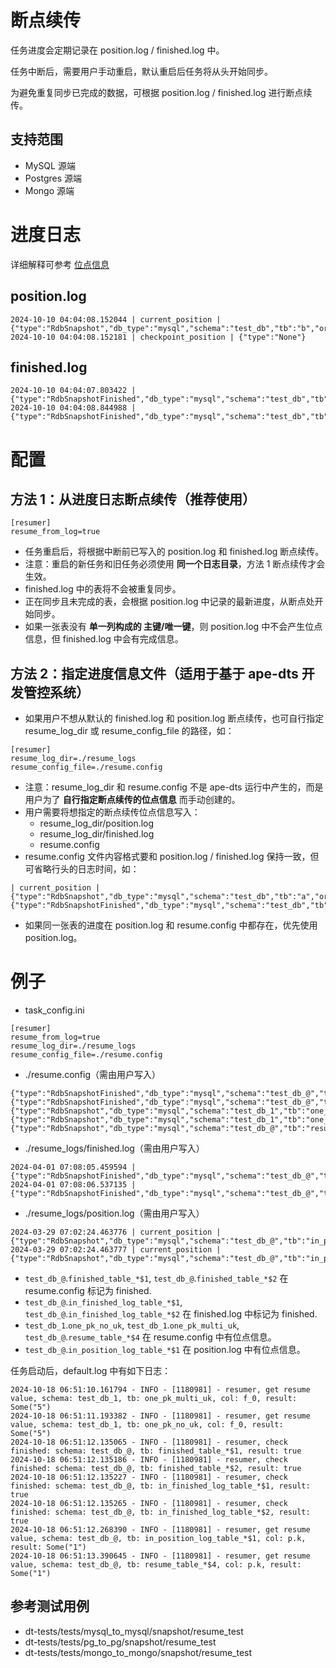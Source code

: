 # 断点续传

任务进度会定期记录在 position.log / finished.log 中。

任务中断后，需要用户手动重启，默认重启后任务将从头开始同步。

为避免重复同步已完成的数据，可根据 position.log / finished.log 进行断点续传。

## 支持范围
- MySQL 源端
- Postgres 源端
- Mongo 源端

# 进度日志
详细解释可参考 [位点信息](../monitor/position.md)

## position.log
```
2024-10-10 04:04:08.152044 | current_position | {"type":"RdbSnapshot","db_type":"mysql","schema":"test_db","tb":"b","order_col":"id","value":"6"}
2024-10-10 04:04:08.152181 | checkpoint_position | {"type":"None"}
```

## finished.log
```
2024-10-10 04:04:07.803422 | {"type":"RdbSnapshotFinished","db_type":"mysql","schema":"test_db","tb":"a"}
2024-10-10 04:04:08.844988 | {"type":"RdbSnapshotFinished","db_type":"mysql","schema":"test_db","tb":"b"}
```

# 配置
## 方法 1：从进度日志断点续传（推荐使用）
```
[resumer]
resume_from_log=true
```
- 任务重启后，将根据中断前已写入的 position.log 和 finished.log 断点续传。
- 注意：重启的新任务和旧任务必须使用 **同一个日志目录**，方法 1 断点续传才会生效。
- finished.log 中的表将不会被重复同步。
- 正在同步且未完成的表，会根据 position.log 中记录的最新进度，从断点处开始同步。
- 如果一张表没有 **单一列构成的 主键/唯一键**，则 position.log 中不会产生位点信息，但 finished.log 中会有完成信息。

## 方法 2：指定进度信息文件（适用于基于 ape-dts 开发管控系统）
- 如果用户不想从默认的 finished.log 和 position.log 断点续传，也可自行指定 resume_log_dir 或 resume_config_file 的路径，如：
```
[resumer]
resume_log_dir=./resume_logs
resume_config_file=./resume.config
```
- 注意：resume_log_dir 和 resume.config 不是 ape-dts 运行中产生的，而是用户为了 **自行指定断点续传的位点信息** 而手动创建的。
- 用户需要将想指定的断点续传位点信息写入：
    - resume_log_dir/position.log
    - resume_log_dir/finished.log 
    - resume.config
- resume.config 文件内容格式要和 position.log / finished.log 保持一致，但可省略行头的日志时间，如：
```
| current_position | {"type":"RdbSnapshot","db_type":"mysql","schema":"test_db","tb":"a","order_col":"id","value":"6"}
{"type":"RdbSnapshotFinished","db_type":"mysql","schema":"test_db","tb":"d"}
```

- 如果同一张表的进度在 position.log 和 resume.config 中都存在，优先使用 position.log。

# 例子
- task_config.ini
```
[resumer]
resume_from_log=true
resume_log_dir=./resume_logs
resume_config_file=./resume.config
```

- ./resume.config（需由用户写入）
```
{"type":"RdbSnapshotFinished","db_type":"mysql","schema":"test_db_@","tb":"finished_table_*$1"}
{"type":"RdbSnapshotFinished","db_type":"mysql","schema":"test_db_@","tb":"finished_table_*$2"}
{"type":"RdbSnapshot","db_type":"mysql","schema":"test_db_1","tb":"one_pk_no_uk","order_col":"f_0","value":"5"}
{"type":"RdbSnapshot","db_type":"mysql","schema":"test_db_1","tb":"one_pk_multi_uk","order_col":"f_0","value":"5"}
{"type":"RdbSnapshot","db_type":"mysql","schema":"test_db_@","tb":"resume_table_*$4","order_col":"p.k","value":"1"}
```

- ./resume_logs/finished.log（需由用户写入）
```
2024-04-01 07:08:05.459594 | {"type":"RdbSnapshotFinished","db_type":"mysql","schema":"test_db_@","tb":"in_finished_log_table_*$1"}
2024-04-01 07:08:06.537135 | {"type":"RdbSnapshotFinished","db_type":"mysql","schema":"test_db_@","tb":"in_finished_log_table_*$2"}
```

- ./resume_logs/position.log（需由用户写入）
```
2024-03-29 07:02:24.463776 | current_position | {"type":"RdbSnapshot","db_type":"mysql","schema":"test_db_@","tb":"in_position_log_table_*$1","order_col":"p.k","value":"0"}
2024-03-29 07:02:24.463777 | current_position | {"type":"RdbSnapshot","db_type":"mysql","schema":"test_db_@","tb":"in_position_log_table_*$1","order_col":"p.k","value":"1"}
```

- `test_db_@`.`finished_table_*$1`, `test_db_@`.`finished_table_*$2` 在 resume.config 标记为 finished.
- `test_db_@`.`in_finished_log_table_*$1`, `test_db_@`.`in_finished_log_table_*$2` 在 finished.log 中标记为 finished.
- `test_db_1`.`one_pk_no_uk`, `test_db_1`.`one_pk_multi_uk`, `test_db_@`.`resume_table_*$4` 在 resume.config 中有位点信息。
- `test_db_@`.`in_position_log_table_*$1` 在 position.log 中有位点信息。

任务启动后，default.log 中有如下日志：

```
2024-10-18 06:51:10.161794 - INFO - [1180981] - resumer, get resume value, schema: test_db_1, tb: one_pk_multi_uk, col: f_0, result: Some("5")
2024-10-18 06:51:11.193382 - INFO - [1180981] - resumer, get resume value, schema: test_db_1, tb: one_pk_no_uk, col: f_0, result: Some("5")
2024-10-18 06:51:12.135065 - INFO - [1180981] - resumer, check finished: schema: test_db_@, tb: finished_table_*$1, result: true
2024-10-18 06:51:12.135186 - INFO - [1180981] - resumer, check finished: schema: test_db_@, tb: finished_table_*$2, result: true
2024-10-18 06:51:12.135227 - INFO - [1180981] - resumer, check finished: schema: test_db_@, tb: in_finished_log_table_*$1, result: true
2024-10-18 06:51:12.135265 - INFO - [1180981] - resumer, check finished: schema: test_db_@, tb: in_finished_log_table_*$2, result: true
2024-10-18 06:51:12.268390 - INFO - [1180981] - resumer, get resume value, schema: test_db_@, tb: in_position_log_table_*$1, col: p.k, result: Some("1")
2024-10-18 06:51:13.390645 - INFO - [1180981] - resumer, get resume value, schema: test_db_@, tb: resume_table_*$4, col: p.k, result: Some("1")
```

## 参考测试用例
- dt-tests/tests/mysql_to_mysql/snapshot/resume_test
- dt-tests/tests/pg_to_pg/snapshot/resume_test
- dt-tests/tests/mongo_to_mongo/snapshot/resume_test